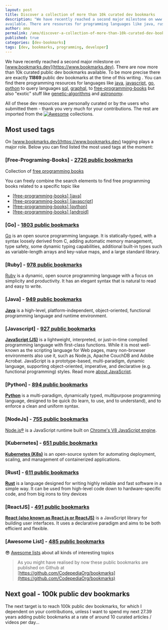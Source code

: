 ```yaml
---
layout: post
title: Discover a collection of more than 10k curated dev bookmarks
description: "We have recently reached a second major milestone on www.bookmarks.dev. There are now more than 10k curated public dev bookmarks 
available. There are resources for programming languages like java, rust, go, python, for query language like sql, graphql to exotics like genetic-algorithms and astronomy"
author: ama
permalink: /ama/discover-a-collection-of-more-than-10k-curated-dev-bookmarks
published: true
categories: [dev-bookmarks]
tags: [dev, bookmarks, programming, developer]
---
```


We have recently reached a second major milestone on [www.bookmarks.dev](https://www.bookmarks.dev). There are now more than 10k curated public dev bookmarks 
 available. To be more precise there are exactly  **11869** public dev bookmarks at the time of this writing . You can find there programming resources for languages like [java](https://www.bookmarks.dev/search?q=%5Bjava%5D),
 [javascript](https://www.bookmarks.dev/search?q=%5Bjavascript%5D), [go](https://www.bookmarks.dev/search?q=%5Bgo%5D), [python](https://www.bookmarks.dev/search?q=%5Bjavascript%5D) 
 to query languages [sql](https://www.bookmarks.dev/search?q=%5Bsql%5D), [graphql](https://www.bookmarks.dev/search?q=%5Bgraphql%5D), to [free-programming-books](https://www.bookmarks.dev/search?q=%5Bfree-programming-books%5D)
  but also "exotic" stuff like [genetic-algorithms](https://www.bookmarks.dev/search?q=%5Bgenetic-algorithms%5D) and [astronomy](https://www.bookmarks.dev/search?q=%5Bastronomy%5D). 

All of these dev resources are personally curated or by the users who submitted them - thank you very much for your contributions.
 The rest are imported from the [![Awesome](https://cdn.rawgit.com/sindresorhus/awesome/d7305f38d29fed78fa85652e3a63e154dd8e8829/media/badge.svg)](https://github.com/sindresorhus/awesome)
 collections.  

<!--more-->

## Most used tags
On [www.bookmarks.dev](https://www.bookmarks.dev) tagging plays a major role. Below you can find listed the most used tags at the moment: 

### [Free-Programing-Books] - [2726 public bookmarks](https://github.com/CodepediaOrg/bookmarks/blob/master/tagged/free-programming-books.md)
Collection of [free programming books](https://github.com/EbookFoundation/free-programming-books) 

You can freely combine the search  elements to find free programming books related to a specific topic like
- [[free-programming-books] [java]](https://www.bookmarks.dev/search?q=%5Bfree-programming-books%5D%20%5Bjava%5D)
- [[free-programming-books] [javascript]](https://www.bookmarks.dev/search?q=%5Bfree-programming-books%5D%20%5Bjavascript%5D)
- [[free-programming-books] [python]](https://www.bookmarks.dev/search?q=%5Bfree-programming-books%5D%20%5Bpython%5D)
- [[free-programming-books] [android]](https://www.bookmarks.dev/search?q=%5Bfree-programming-books%5D%20%5Bandroid%5D)

### [Go] - [1803 public bookmarks](https://github.com/CodepediaOrg/bookmarks/blob/master/tagged/go.md)
[Go](https://golang.org/) is an open source programming language. It is statically-typed, with a syntax loosely derived from C, adding automatic memory management,
 type safety, some dynamic typing capabilities, additional built-in types such as variable-length arrays and key-value maps, and a large standard library.

### [Ruby] - [978 public bookmarks](https://github.com/CodepediaOrg/bookmarks/blob/master/tagged/ruby.md)
[Ruby](https://www.ruby-lang.org/en/)  is a dynamic, open source programming language with a focus on simplicity and productivity. It has an elegant syntax that is natural to read and easy to write.

### [Java] - [949 public bookmarks](https://github.com/CodepediaOrg/bookmarks/blob/master/tagged/java.md)
[**Java**](https://www.java.com/en/) is a high-level, platform-independent, object-oriented, functional programming language and runtime environment.

### [Javascript] - [927 public bookmarks](https://github.com/CodepediaOrg/bookmarks/blob/master/tagged/javascript.md)
[**JavaScript (JS)**](https://developer.mozilla.org/en-US/docs/Web/JavaScript) is a lightweight, interpreted, or just-in-time compiled programming language with first-class functions.
 While it is most well-known as the scripting language for Web pages, many non-browser environments also use it, such as Node.js, Apache CouchDB and Adobe Acrobat.
  JavaScript is a prototype-based, multi-paradigm, dynamic language, supporting object-oriented, imperative, and declarative (e.g. functional programming) styles. Read more [about JavaScript](https://developer.mozilla.org/en-US/docs/Web/JavaScript/About_JavaScript).

### [Python] - [894 public bookmarks](https://github.com/CodepediaOrg/bookmarks/blob/master/tagged/python.md)
[**Python**](https://www.python.org/) is a multi-paradigm, dynamically typed, multipurpose programming language, designed to be quick (to learn, to use, and to understand), and to enforce a clean and uniform syntax. 

### [NodeJs] - [755 public bookmarks](https://github.com/CodepediaOrg/bookmarks/blob/master/tagged/nodejs.md)
[Node.js®](https://nodejs.org/en/) is a JavaScript runtime built on [Chrome's V8 JavaScript engine](https://v8.dev/).

### [Kubernetes] - [651 public bookmarks](https://github.com/CodepediaOrg/bookmarks/blob/master/tagged/kubernetes.md)
[**Kubernetes (K8s)**](https://kubernetes.io/) is an open-source system for automating deployment, scaling, and management of containerized applications.

### [Rust] - [611 public bookmarks](https://github.com/CodepediaOrg/bookmarks/blob/master/tagged/rust.md)
[**Rust**](https://www.rust-lang.org/) is a language designed for writing highly reliable and fast software in a simple way. It can be used from high-level code down to hardware-specific code, and from big irons to tiny devices

### [ReactJS] - [491 public bookmarks](https://github.com/CodepediaOrg/bookmarks/blob/master/tagged/reactjs.md)
[**React (also known as React.js or ReactJS)**](https://reactjs.org/) is a JavaScript library for building user interfaces. It uses a declarative paradigm and aims to be both efficient and flexible.

### [Awesome List] - [485 public bookmarks](https://github.com/CodepediaOrg/bookmarks/blob/master/tagged/awesome-list.md)
😎 [Awesome lists](https://github.com/sindresorhus/awesome) about all kinds of interesting topics

> As you might have realised by now these public bookmarks are published on Github at [https://github.com/CodepediaOrg/bookmarks](https://github.com/CodepediaOrg/bookmarks)

## Next goal - 100k public dev bookmarks
The next target is to reach 100k public dev bookmarks, for which I dependent on your contributions, unless I want
to spend my next 27.39 years adding public bookmarks at a rate of around 10 curated articles / videos per day...


